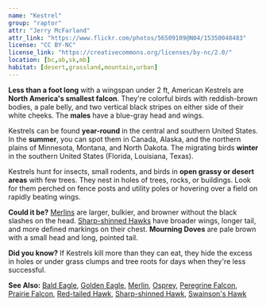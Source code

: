 ```yaml
---
name: "Kestrel"
group: "raptor"
attr: "Jerry McFarland"
attr_link: "https://www.flickr.com/photos/56509109@N04/15350048483"
license: "CC BY-NC"
license_link: "https://creativecommons.org/licenses/by-nc/2.0/"
location: [bc,ab,sk,mb]
habitat: [desert,grassland,mountain,urban]
---
```

**Less than a foot long** with a wingspan under 2 ft, American Kestrels are **North America's smallest falcon**. They're colorful birds with reddish-brown bodies, a pale belly, and two vertical black stripes on either side of their white cheeks. The **males** have a blue-gray head and wings.

Kestrels can be found **year-round** in the central and southern United States. In the **summer**, you can spot them  in Canada, Alaska, and the northern plains of Minnesota, Montana, and North Dakota. The migrating birds **winter** in the southern United States (Florida, Louisiana, Texas).

Kestrels hunt for insects, small rodents, and birds in **open grassy or desert areas** with few trees. They nest in holes of trees, rocks, or buildings. Look for them perched on fence posts and utility poles or hovering over a field on rapidly beating wings.

**Could it be?** [Merlins](/birds/merlin/) are larger, bulkier, and browner without the black slashes on the head. [Sharp-shinned Hawks](/birds/shshawk/) have broader wings, longer tail, and more defined markings on their chest. **Mourning Doves** are pale brown with a small head and long, pointed tail.

**Did you know?** If Kestrels kill more than they can eat, they hide the excess in holes or under grass clumps and tree roots for days when they're less successful.

<!-- generated, do not edit -->
**See Also:**
[Bald Eagle](/birds/baldeagle/),
[Golden Eagle](/birds/goldeagl/),
[Merlin](/birds/merlin/),
[Osprey](/birds/osprey/),
[Peregrine Falcon](/birds/peregrine/),
[Prairie Falcon](/birds/prafalc/),
[Red-tailed Hawk](/birds/redtail/),
[Sharp-shinned Hawk](/birds/shshawk/),
[Swainson's Hawk](/birds/swahawk/)
